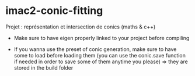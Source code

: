 # imac2-conic-fitting
Projet : représentation et intersection de conics (maths &amp; c++)

- Make sure to have eigen properly linked to your project before compiling

- If you wanna use the preset of conic generation, make sure to have some to load before loading them (you can use the conic.save function if needed in order to save some of them anytime you please)
=> they are stored in the build folder
